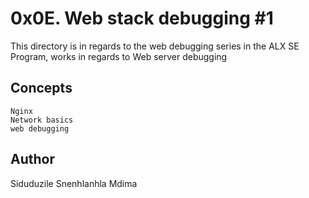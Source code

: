 # 0x0E. Web stack debugging #1

This directory is in regards to the web debugging series in the ALX SE Program, works in regards to Web server debugging

## Concepts

    Nginx
    Network basics
    web debugging

## Author
Siduduzile Snenhlanhla Mdima